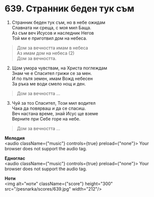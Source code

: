 # 639. Странник беден тук съм

1. Странник беден тук съм, но в небе ожидам  
Славната ни среща, с моя мил Баща.  
Аз съм веч Исусов и наследник Негов  
Той ми е приготвил дом на небеса.  

> Дом за вечността имам в небеса  
> Аз имам дом на небеса (2)  
> Дом за вечността.  

2. Щом умора чувствам, на Христа поглеждам  
Знам че е Спасител грижи се за мен.  
И по пътя земен, имам Вожд небесен  
За ръка ме води смело нощ и ден.  

> Дом за вечността ...  

3. Чуй за тоз Спасител, Този мил водител  
Чака да повярваш и да се спасиш.  
Веч настана време, знай Исус ще вземе  
Верните при Себе горе на небе.  

> Дом за вечността ...

**Мелодия**  
<audio className={"music"} controls={true} preload={"none"}>
    <source src="/pesnarka/mp3/639.mp3" type="audio/mpeg"/>
    Your browser does not support the audio tag.
</audio>

**Едноглас**  
<audio className={"music"} controls={true} preload={"none"}>
    <source src="/pesnarka/transp/639.mp3" type="audio/mpeg"/>
    Your browser does not support the audio tag.
</audio>

**Ноти**  
<img alt="ноти" className={"score"} height="300" src="/pesnarka/scores/639.jpg" width="212"/>
